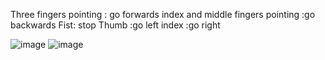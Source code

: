 Three fingers pointing : go forwards
index and middle fingers pointing :go backwards
Fist: stop
Thumb :go left
index :go right

![image](https://github.com/Bahey1200022/Hand-gesture-controlled-car/assets/90637888/8e704daf-68e3-4a98-baab-3fc35bada69c)
![image](https://github.com/Bahey1200022/Hand-gesture-controlled-car/assets/90637888/35baa449-63ac-49f3-9713-80504b56c930)
